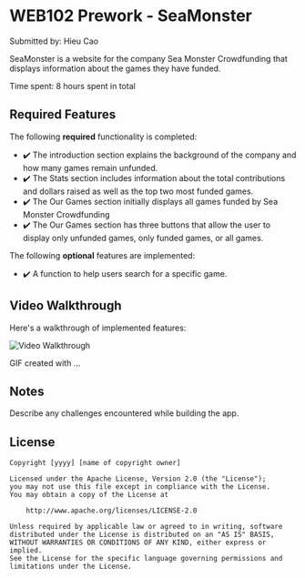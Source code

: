 # WEB102 Prework - SeaMonster 

Submitted by: Hieu Cao

SeaMonster is a website for the company Sea Monster Crowdfunding that displays information about the games they have funded.

Time spent: 8 hours spent in total

## Required Features

The following **required** functionality is completed:

* ✔️ The introduction section explains the background of the company and how many games remain unfunded.
* ✔️ The Stats section includes information about the total contributions and dollars raised as well as the top two most funded games.
* ✔️ The Our Games section initially displays all games funded by Sea Monster Crowdfunding
* ✔️ The Our Games section has three buttons that allow the user to display only unfunded games, only funded games, or all games.

The following **optional** features are implemented:

* ✔️ A function to help users search for a specific game.

## Video Walkthrough

Here's a walkthrough of implemented features:

<img src='http://i.imgur.com/link/to/your/gif/file.gif' title='Video Walkthrough' width='' alt='Video Walkthrough' />

<!-- Replace this with whatever GIF tool you used! -->
GIF created with ...  
<!-- Recommended tools:
[Kap](https://getkap.co/) for macOS
[ScreenToGif](https://www.screentogif.com/) for Windows
[peek](https://github.com/phw/peek) for Linux. -->

## Notes

Describe any challenges encountered while building the app.

## License

    Copyright [yyyy] [name of copyright owner]

    Licensed under the Apache License, Version 2.0 (the "License");
    you may not use this file except in compliance with the License.
    You may obtain a copy of the License at

        http://www.apache.org/licenses/LICENSE-2.0

    Unless required by applicable law or agreed to in writing, software
    distributed under the License is distributed on an "AS IS" BASIS,
    WITHOUT WARRANTIES OR CONDITIONS OF ANY KIND, either express or implied.
    See the License for the specific language governing permissions and
    limitations under the License.
